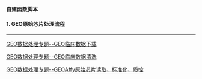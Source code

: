 #### 自建函数脚本
#### 1. GEO原始芯片处理流程
---
[GEO数据处理专题--GEO临床数据下载](https://github.com/litchistone/self.R.scripts/blob/main/GEO/GEO.dataclean.flow_phenodata1.R)

[GEO数据处理专题--GEO临床数据清洗](https://github.com/litchistone/self.R.scripts/blob/main/GEO/GEO.dataclean.flow_phenodata1.R)

[GEO数据处理专题--GEOAffy原始芯片读取、标准化、质控](https://github.com/litchistone/self.R.scripts/blob/main/GEO/GEO.dataclean.flow_read%26norm.affy.rawdata.R)
